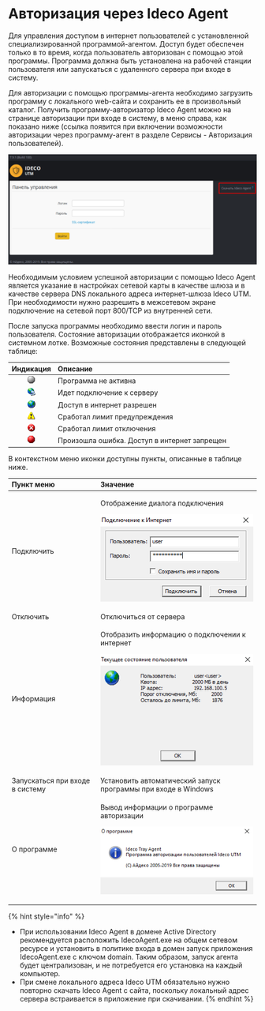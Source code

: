 # Авторизация через Ideco Agent

Для управления доступом в интернет пользователей с установленной специализированной программой-агентом. Доступ будет обеспечен только в то время, когда пользователь авторизован с помощью этой программы. Программа должна быть установлена на рабочей станции пользователя или запускаться с удаленного сервера при входе в систему.

Для авторизации с помощью программы-агента необходимо загрузить программу с локального web-сайта и сохранить ее в произвольный каталог. Получить программу-авторизатор Ideco Agent можно на странице авторизации при входе в систему, в меню справа, как показано ниже \(ссылка появится при включении возможности авторизации через программу-агент в разделе Сервисы - Авторизация пользователей\).

![](../.gitbook/assets/download_agent-7-9-.png)

Необходимым условием успешной авторизации с помощью Ideco Agent является указание в настройках сетевой карты в качестве шлюза и в качестве сервера DNS локального адреса интернет-шлюза Ideco UTM. При необходимости нужно разрешить в межсетевом экране подключение на сетевой порт 800/TCP из внутренней сети.

После запуска программы необходимо ввести логин и пароль пользователя. Состояние авторизации отображается иконкой в системном лотке. Возможные состояния представлены в следующей таблице:

| Индикация | Описание |
| :---: | :--- |
| ![](../.gitbook/assets/agent_1.png)  | Программа не активна |
| ![](../.gitbook/assets/agent_2.png)  | Идет подключение к серверу |
| ![](../.gitbook/assets/agent_3.png)  | Доступ в интернет разрешен |
| ![](../.gitbook/assets/agent_4.png)  | Сработал лимит предупреждения |
| ![](../.gitbook/assets/agent_5.png)  | Сработал лимит отключения |
| ![](../.gitbook/assets/agent_6.png)  | Произошла ошибка. Доступ в интернет запрещен |

В контекстном меню иконки доступны пункты, описанные в таблице ниже.

<table>
  <thead>
    <tr>
      <th style="text-align:left">&#x41F;&#x443;&#x43D;&#x43A;&#x442; &#x43C;&#x435;&#x43D;&#x44E;</th>
      <th
      style="text-align:left">&#x417;&#x43D;&#x430;&#x447;&#x435;&#x43D;&#x438;&#x435;</th>
    </tr>
  </thead>
  <tbody>
    <tr>
      <td style="text-align:left">&#x41F;&#x43E;&#x434;&#x43A;&#x43B;&#x44E;&#x447;&#x438;&#x442;&#x44C;</td>
      <td
      style="text-align:left">
        <p>&#x41E;&#x442;&#x43E;&#x431;&#x440;&#x430;&#x436;&#x435;&#x43D;&#x438;&#x435;
          &#x434;&#x438;&#x430;&#x43B;&#x43E;&#x433;&#x430; &#x43F;&#x43E;&#x434;&#x43A;&#x43B;&#x44E;&#x447;&#x435;&#x43D;&#x438;&#x44F;</p>
        <p>
          <img src="../.gitbook/assets/11436167.png" alt/>
        </p>
        </td>
    </tr>
    <tr>
      <td style="text-align:left">&#x41E;&#x442;&#x43A;&#x43B;&#x44E;&#x447;&#x438;&#x442;&#x44C;</td>
      <td
      style="text-align:left">&#x41E;&#x442;&#x43A;&#x43B;&#x44E;&#x447;&#x438;&#x442;&#x44C;&#x441;&#x44F;
        &#x43E;&#x442; &#x441;&#x435;&#x440;&#x432;&#x435;&#x440;&#x430;</td>
    </tr>
    <tr>
      <td style="text-align:left">&#x418;&#x43D;&#x444;&#x43E;&#x440;&#x43C;&#x430;&#x446;&#x438;&#x44F;</td>
      <td
      style="text-align:left">
        <p>&#x41E;&#x442;&#x43E;&#x431;&#x440;&#x430;&#x437;&#x438;&#x442;&#x44C;
          &#x438;&#x43D;&#x444;&#x43E;&#x440;&#x43C;&#x430;&#x446;&#x438;&#x44E;
          &#x43E; &#x43F;&#x43E;&#x434;&#x43A;&#x43B;&#x44E;&#x447;&#x435;&#x43D;&#x438;&#x438;
          &#x43A; &#x438;&#x43D;&#x442;&#x435;&#x440;&#x43D;&#x435;&#x442;</p>
        <p>
          <img src="../.gitbook/assets/&#x438;&#x43D;&#x444;&#x430;_&#x43E;_&#x43A;&#x432;&#x43E;&#x442;&#x435; (1).png"
          alt/>
        </p>
        </td>
    </tr>
    <tr>
      <td style="text-align:left">&#x417;&#x430;&#x43F;&#x443;&#x441;&#x43A;&#x430;&#x442;&#x44C;&#x441;&#x44F;
        &#x43F;&#x440;&#x438; &#x432;&#x445;&#x43E;&#x434;&#x435; &#x432; &#x441;&#x438;&#x441;&#x442;&#x435;&#x43C;&#x443;</td>
      <td
      style="text-align:left">&#x423;&#x441;&#x442;&#x430;&#x43D;&#x43E;&#x432;&#x438;&#x442;&#x44C;
        &#x430;&#x432;&#x442;&#x43E;&#x43C;&#x430;&#x442;&#x438;&#x447;&#x435;&#x441;&#x43A;&#x438;&#x439;
        &#x437;&#x430;&#x43F;&#x443;&#x441;&#x43A; &#x43F;&#x440;&#x43E;&#x433;&#x440;&#x430;&#x43C;&#x43C;&#x44B;
        &#x43F;&#x440;&#x438; &#x432;&#x445;&#x43E;&#x434;&#x435; &#x432; Windows</td>
    </tr>
    <tr>
      <td style="text-align:left">&#x41E; &#x43F;&#x440;&#x43E;&#x433;&#x440;&#x430;&#x43C;&#x43C;&#x435;</td>
      <td
      style="text-align:left">
        <p>&#x412;&#x44B;&#x432;&#x43E;&#x434; &#x438;&#x43D;&#x444;&#x43E;&#x440;&#x43C;&#x430;&#x446;&#x438;&#x438;
          &#x43E; &#x43F;&#x440;&#x43E;&#x433;&#x440;&#x430;&#x43C;&#x43C;&#x435;
          &#x430;&#x432;&#x442;&#x43E;&#x440;&#x438;&#x437;&#x430;&#x446;&#x438;&#x438;</p>
        <p>
          <img src="../.gitbook/assets/about-7-9- (1).png" alt/>
        </p>
        </td>
    </tr>
  </tbody>
</table>

{% hint style="info" %}
* При использовании Ideco Agent в домене Active Directory рекомендуется расположить IdecoAgent.exe на общем сетевом ресурсе и установить в политике входа в домен запуск приложения IdecoAgent.exe с ключом domain. Таким образом, запуск агента будет централизован, и не потребуется его установка на каждый компьютер.
* При смене локального адреса Ideco UTM обязательно нужно повторно скачать Ideco Agent с сайта, поскольку локальный адрес сервера встраивается в приложение при скачивании.
{% endhint %}

